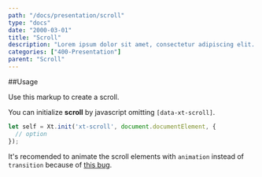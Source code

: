 ```yaml
---
path: "/docs/presentation/scroll"
type: "docs"
date: "2000-03-01"
title: "Scroll"
description: "Lorem ipsum dolor sit amet, consectetur adipiscing elit. Nunc tempus laoreet leo sit amet iaculis."
categories: ["400-Presentation"]
parent: "Scroll"
---
```


##Usage

Use this markup to create a scroll.

<script type="text/plain" class="language-markup">
  <div data-xt-scroll>
    <div class="scroll">
      <!-- content -->
    </div>
  </div>
</script>

You can initialize **scroll** by javascript omitting `[data-xt-scroll]`.

```jsx
let self = Xt.init('xt-scroll', document.documentElement, {
  // option
});
```

<div class="alert">
  <div class="alert_content">
    It's recomended to animate the scroll elements with <code>animation</code> instead of <code>transition</code>
    because
    of <a href="{% link faq.html %}#browsers-bugs-fixed-position">this bug</a>.
  </div>
</div>
